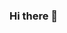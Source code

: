 ### Hi there 👋

<!--
[![GitHub Streak](http://github-readme-streak-stats.herokuapp.com?user=benitezhiago&theme=dark&date_format=M%20j%5B%2C%20Y%5D&currStreakLabel=6768AB&border=6768AB&stroke=6768AB&fire=6768AB&ring=6768AB)](https://git.io/streak-stats)
-->
